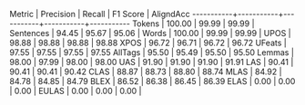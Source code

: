 Metric     | Precision |    Recall |  F1 Score | AligndAcc
-----------+-----------+-----------+-----------+-----------
Tokens     |    100.00 |     99.99 |     99.99 |
Sentences  |     94.45 |     95.67 |     95.06 |
Words      |    100.00 |     99.99 |     99.99 |
UPOS       |     98.88 |     98.88 |     98.88 |     98.88
XPOS       |     96.72 |     96.71 |     96.72 |     96.72
UFeats     |     97.55 |     97.55 |     97.55 |     97.55
AllTags    |     95.50 |     95.49 |     95.50 |     95.50
Lemmas     |     98.00 |     97.99 |     98.00 |     98.00
UAS        |     91.90 |     91.90 |     91.90 |     91.91
LAS        |     90.41 |     90.41 |     90.41 |     90.42
CLAS       |     88.87 |     88.73 |     88.80 |     88.74
MLAS       |     84.92 |     84.78 |     84.85 |     84.79
BLEX       |     86.52 |     86.38 |     86.45 |     86.39
ELAS       |      0.00 |      0.00 |      0.00 |
EULAS      |      0.00 |      0.00 |      0.00 |
